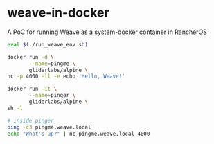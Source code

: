 # weave-in-docker
A PoC for running Weave as a system-docker container in RancherOS

```bash
eval $(./run_weave_env.sh)

docker run -d \
       --name=pingme \
       gliderlabs/alpine \
nc -p 4000 -ll -e echo 'Hello, Weave!'

docker run -it \
       --name=pinger \
       gliderlabs/alpine \
sh -l

# inside pinger
ping -c3 pingme.weave.local
echo "What's up?" | nc pingme.weave.local 4000
```